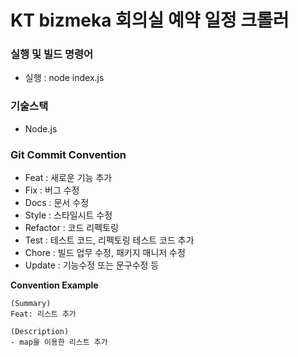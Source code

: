 # KT bizmeka 회의실 예약 일정 크롤러

### 실행 및 빌드 명령어

- 실행 : node index.js

### 기술스택

- Node.js

### Git Commit Convention

- Feat : 새로운 기능 추가
- Fix : 버그 수정
- Docs : 문서 수정
- Style : 스타일시트 수정
- Refactor : 코드 리펙토링
- Test : 테스트 코드, 리펙토링 테스트 코드 추가
- Chore : 빌드 업무 수정, 패키지 매니저 수정
- Update : 기능수정 또는 문구수정 등

**Convention Example**

    (Summary)
    Feat: 리스트 추가

    (Description)
    - map을 이용한 리스트 추가
